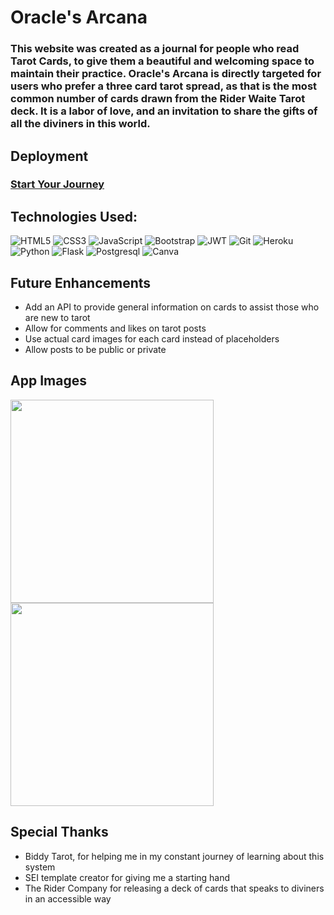 # Oracle's Arcana

### This website was created as a journal for people who read Tarot Cards, to give them a beautiful and welcoming space to maintain their practice. Oracle's Arcana is directly targeted for users who prefer a three card tarot spread, as that is the most common number of cards drawn from the Rider Waite Tarot deck. It is a labor of love, and an invitation to share the gifts of all the diviners in this world.


## Deployment
### [Start Your Journey](https://oracles-arcana.herokuapp.com/)

## Technologies Used:
![HTML5](https://img.shields.io/badge/html5-%23E34F26.svg?style=for-the-badge&logo=html5&logoColor=white)
![CSS3](https://img.shields.io/badge/css3-%231572B6.svg?style=for-the-badge&logo=css3&logoColor=white)
![JavaScript](https://img.shields.io/badge/javascript-%23323330.svg?style=for-the-badge&logo=javascript&logoColor=%23F7DF1E)
![Bootstrap](https://img.shields.io/badge/bootstrap-%23563D7C.svg?style=for-the-badge&logo=bootstrap&logoColor=white)
![JWT](https://img.shields.io/badge/JWT-black?style=for-the-badge&logo=JSON%20web%20tokens)
![Git](https://img.shields.io/badge/git-%23F05033.svg?style=for-the-badge&logo=git&logoColor=white)
![Heroku](https://img.shields.io/badge/Heroku-430098?style=for-the-badge&logo=heroku&logoColor=white)
![Python](https://img.shields.io/badge/Python-3776AB?style=for-the-badge&logo=python&logoColor=white)
![Flask](https://img.shields.io/badge/Flask-000000?style=for-the-badge&logo=flask&logoColor=white)
![Postgresql](https://img.shields.io/badge/PostgreSQL-316192?style=for-the-badge&logo=postgresql&logoColor=white)
![Canva](https://img.shields.io/badge/Canva-%2300C4CC.svg?style=for-the-badge&logo=Canva&logoColor=white)

## Future Enhancements 
* Add an API to provide general information on cards to assist those who are new to tarot
* Allow for comments and likes on tarot posts
* Use actual card images for each card instead of placeholders
* Allow posts to be public or private

## App Images
<img src="https://i.imgur.com/nxXnirx.png"
style='width:325px' />
<img src="https://i.imgur.com/1xpXFM5.png"
style='width:325px' />

## Special Thanks
* Biddy Tarot, for helping me in my constant journey of learning about this system
* SEI template creator for giving me a starting hand
* The Rider Company for releasing a deck of cards that speaks to diviners in an accessible way

